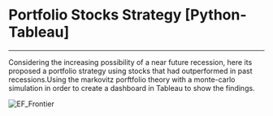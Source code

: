 # Portfolio Stocks Strategy [Python-Tableau]

---

Considering the increasing possibility of a near future recession,
here its proposed a portfolio strategy using stocks that had
outperformed in past recessions.Using the markovitz porftfolio
theory with a monte-carlo simulation in order to create a dashboard 
in Tableau to show the findings.

![EF_Frontier](https://user-images.githubusercontent.com/116107042/197072746-2605a099-358a-489e-b3e9-1285d7d0811a.png)
